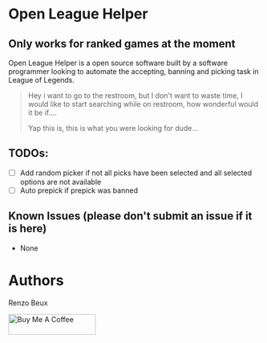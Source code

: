 # Open League Helper

## Only works for ranked games at the moment

Open League Helper is a open source software built by a software programmer looking to automate the accepting, banning and picking task in League of Legends.

> Hey i want to go to the restroom, but I don't want to waste time, I would like to start searching while on restroom, how wonderful would it be if....
>
> Yap this is, this is what you were looking for dude...

## TODOs:

-   [ ] Add random picker if not all picks have been selected and all selected options are not available
-   [ ] Auto prepick if prepick was banned

## Known Issues (please don't submit an issue if it is here)

-   None

# Authors

Renzo Beux

<a href="https://www.buymeacoffee.com/renzobeux" target="_blank"><img src="https://cdn.buymeacoffee.com/buttons/default-orange.png" alt="Buy Me A Coffee" height="41" width="174"></a>
